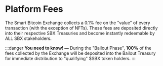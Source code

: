 # Platform Fees

The Smart Bitcoin Exchange collects a 0.1% fee on the "value" of every transaction (with the exception of NFTs). These fees are deposited directly into their respective SBX Treasuries and become instantly redeemable by ALL SBX stakeholders.

:::danger
__You need to know! —__ During the "Bailout Phase", __100%__ of the fees collected by the Exchange will be deposited into the Bailout Treasury for immediate distribution to "qualifying" $SBX token holders.
:::
